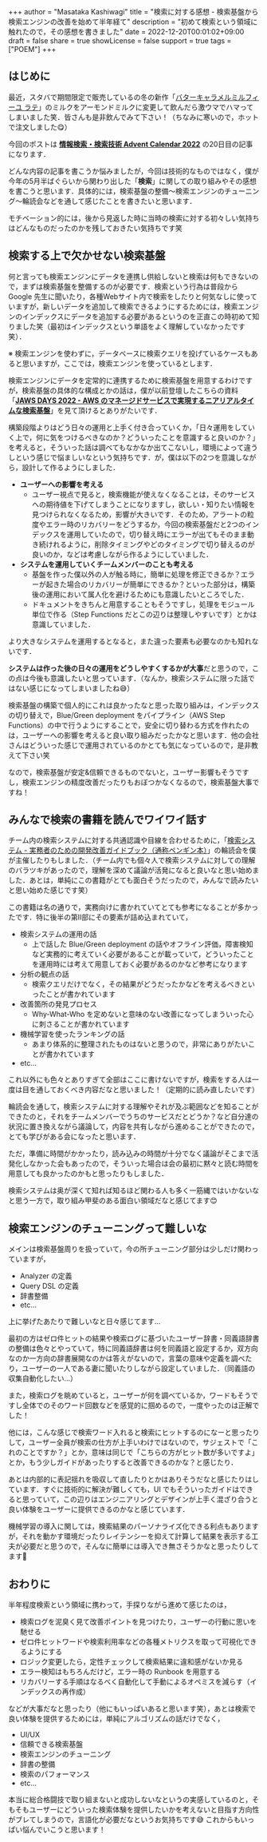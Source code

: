 +++
author = "Masataka Kashiwagi"
title = "検索に対する感想 - 検索基盤から検索エンジンの改善を始めて半年経て"
description = "初めて検索という領域に触れたので，その感想を書きました"
date = 2022-12-20T00:01:02+09:00
draft = false
share = true
showLicense = false
support = true
tags = ["POEM"]
+++

## はじめに

最近，スタバで期間限定で販売しているの冬の新作「[バターキャラメルミルフィーユ ラテ](https://menu.starbucks.co.jp/4524785522695)」のミルクをアーモンドミルクに変更して飲んだら激ウマでハマってしまいました笑．皆さんも是非飲んでみて下さい！（ちなみに寒いので，ホットで注文しました😋）

今回のポストは <span class="marker_yellow">**[情報検索・検索技術 Advent Calendar 2022](https://adventar.org/calendars/7389)**</span> の20日目の記事になります．

どんな内容の記事を書こうか悩みましたが，今回は技術的なものではなく，僕が今年の5月半ばぐらいから関わり出した「**検索**」に関しての取り組みやその感想を書こうと思います．具体的には，検索基盤の整備〜検索エンジンのチューニング〜輪読会などを通して感じたことを書きたいと思います．

モチベーション的には，後から見返した時に当時の検索に対する初々しい気持ちはどんなものだったのかを残しておきたい気持ちです笑

## 検索する上で欠かせない検索基盤

何と言っても検索エンジンにデータを連携し供給しないと検索は何もできないので，まずは検索基盤を整備するのが必要です．検索という行為は普段から Google 先生に聞いたり，各種Webサイト内で検索をしたりと何気なしに使っていますが，新しいデータを追加して検索できるようにするためには，検索エンジンのインデックスにデータを追加する必要があるというのを正直この時初めて知りました笑（最初はインデックスという単語をよく理解していなかったです笑）．

※ 検索エンジンを使わずに，データベースに検索クエリを投げているケースもあると思いますが，ここでは，検索エンジンを使っているとします．

検索エンジンにデータを定常的に連携するために検索基盤を用意するわけですが，検索基盤の具体的な構成とかの話は，僕が以前登壇したこちらの資料「**[JAWS DAYS 2022 - AWS のマネージドサービスで実現するニアリアルタイムな検索基盤](https://speakerdeck.com/masatakashiwagi/jaws-days-2022-awsnomanezidosabisudeshi-xian-suruniariarutaimunajian-suo-ji-pan)**」を見て頂けるとありがたいです．

構築段階よりはどう日々の運用と上手く付き合っていくか，「日々運用をしていく上で，何に気をつけるべきなのか？どういったことを意識すると良いのか？」を考えると，そういった話は調べてもなかなか出てこないし，環境によって違うしという感じで悩ましいなという気持ちです．が，僕は以下の2つを意識しながら，設計して作るようにしました．

- **ユーザーへの影響を考える**
  - ユーザー視点で見ると，検索機能が使えなくなることは，そのサービスへの期待値を下げてしまうことになりますし，欲しい・知りたい情報を見つけられなくなるため，影響が大きいです．そのため，アラートの粒度やエラー時のリカバリーをどうするか，今回の検索基盤だと2つのインデックスを運用していたので，切り替え時にエラーが出てもそのまま動き続けれるように，削除タイミングやどのタイミングで切り替えるのが良いのか，などは考慮しながら作るようにしていました．
- **システムを運用していくチームメンバーのことも考える**
  - 基盤を作った僕以外の人が触る時に，簡単に処理を修正できるか？エラーが起きた場合のリカバリーが簡単にできるか？といった部分は，構築後の運用において属人化を避けるためにも意識したいところでした．
  - ドキュメントをきちんと用意することもそうですし，処理をモジュール単位で作る（Step Functions だとこの辺りは整理しやすいです）とかは意識していました．

より大きなシステムを運用するとなると，また違った要素も必要なのかも知れないです．

**システムは作った後の日々の運用をどうしやすくするかが大事**だと思うので，この点は今後も意識したいと思っています．（なんか，検索システムに限った話ではない感じになってしまいましたね😅）

検索基盤の構築で個人的にこれは良かったなと思った取り組みは，インデックスの切り替えで，Blue/Green deployment をパイプライン（AWS Step Functions）の中で行うようにすることで，安全に切り替わる方式を作れたのは，ユーザーへの影響を考えると良い取り組みだったかなと思います．他の会社さんはどういった感じで運用されているのかとても気になっているので，是非教えて下さい笑

なので，検索基盤が安定&信頼できるものでないと，ユーザー影響もそうですし，検索エンジンの精度改善だったりもおぼつかなくなるので，検索基盤大事ですね！

## みんなで検索の書籍を読んでワイワイ話す

チーム内の検索システムに対する共通認識や目線を合わせるために，「[検索システム - 実務者のための開発改善ガイドブック（通称ペンギン本）](https://www.lambdanote.com/products/ir-system)」の輪読会を僕が主催したりもしました．（チーム内でも個々人で検索システムに対しての理解のバラツキがあったので，理解を深めて議論が活発になると良いなと思い始めました．あとは，単純にこの書籍がとても面白そうだったので，みんなで読みたいと思い始めた感じです笑）

この書籍は名の通りで，実務向けに書かれていてとても参考になることが多かったです．特に後半の第II部にその要素が詰め込まれていて，

- 検索システムの運用の話
  - 上で話した Blue/Green deployment の話やオフライン評価，障害検知など実務的に考えていく必要があることが載っていて，どういったことを運用時には考えて用意しておく必要があるのかなど参考になります
- 分析の観点の話
  - 検索クエリだけでなく，その結果がどうだったかなどを考えるべきといったことが書かれています
- 改善箇所の発見プロセス
  - Why-What-Who を定めないと意味のない改善になってしまういった心に刺さることが書かれています
- 機械学習を使ったランキングの話
  - あまり体系的に整理されたものはないと思うので，非常にありがたいことが書かれています
- etc...

これ以外にも色々とありすぎて全部はここに書けないですが，検索をする人は一度は目を通しておくべき内容だなと思いました！（定期的に読み直したいです）

輪読会を通して，検索システムに対する理解やそれが及ぶ範囲などを知ることができたのと，それをチームメンバーでうちのサービスだとどうか？など自分達の状況に置き換えながら議論して，内容を共有しながら進めることができたので，とても学びがある会になったと思います．

ただ，準備に時間がかかったり，読み込みの時間が十分でなく議論がそこまで活発化しなかった会もあったので，そういった場合は会の最初に黙々と読む時間を用意しても良かったのかもと思ったりもしました．

検索システムは奥が深くて知れば知るほど関わる人も多く一筋縄ではいかないなと思う一方で，取り組み甲斐のある面白い領域だなと感じてます😊

## 検索エンジンのチューニングって難しいな

メインは検索基盤周りを扱っていて，今の所チューニング部分は少しだけ関わっていますが，

- Analyzer の定義
- Query DSL の定義
- 辞書整備
- etc...

上に挙げたあたりで難しいなと日々感じてます...

最初の方はゼロ件ヒットの結果や検索ログに基づいたユーザー辞書・同義語辞書の整備は色々とやっていて，特に同義語辞書は何を同義語と設定するか，双方向なのか一方向の辞書展開なのかは答えがないので，言葉の意味や定義を調べたり，ユーザーの一人である妻に聞いたりしながら設定していました．（同義語の収集自動化したい...）

また，検索ログを眺めていると，ユーザーが何を調べているか，ワードもそうですし全体でのそのワード回数などを感覚的に掴めるので，一度やったのは正解でした！

他には，こんな感じで検索ワード入れると検索にヒットするのになーと思ったりして，ユーザー全員が検索の仕方が上手いわけではないので，サジェストで「これのことですか？」とか，意味は同じで「こちらの方がヒット数が多いですよ」とか，もう少しガイドがあったりすると改善できるのかな？と感じたり．

あとは内部的に表記揺れを吸収して直したりとかはありそうだなと感じたりはしています．すぐに技術的に解決が難しくても，UI でもそういったガイドはできると思っていて，この辺りはエンジニアリングとデザインが上手く混ざり合うと良い体験をユーザーに提供できるのかなと感じています．

機械学習の導入に関しては，検索結果のパーソナライズ化できる利点もありますが，それを動かす環境だったりレイテンシーを抑えて計算して結果を表示する工夫が必要だと思うので，そんなに簡単には導入でき無さそうかなと思ったりしてます🤔

## おわりに

半年程度検索という領域に携わって，手探りながら進めて感じたのは，

- 検索ログを泥臭く見て改善ポイントを見つけたり，ユーザーの行動に思いを馳せる
- ゼロ件ヒットワードや検索利用率などの各種メトリクスを取って可視化できるようにする
- ロジック変更したら，定性チェックして検索結果に違和感がないか見る
- エラー検知はもちろんだけど，エラー時の Runbook を用意する
- リカバリーする手順はなるべく自動化して手動によるオペミスを減らす（インデックスの再作成）

などが大事だなと思ったり（他にもいっぱいあると思います笑），あとは検索で良い体験を提供するためには，単純にアルゴリズムの話だけでなく，

- UI/UX
- 信頼できる検索基盤
- 検索エンジンのチューニング
- 辞書の整備
- 検索のパフォーマンス
- etc...

本当に総合格闘技で取り組まないと成功しないなというの実感しているのと，そもそもユーザーにどういった検索体験を提供したいかを考えないと目指す方向性がブレてしまうので，言語化が必要だなというお気持ちです😅
これからもいっぱい悩んでいこうと思います！
